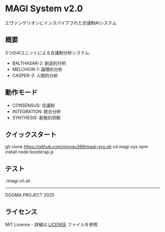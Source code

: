 # MAGI System v2.0

エヴァンゲリオンにインスパイアされた合議制AIシステム

## 概要

3つのAIユニットによる合議制分析システム:
- BALTHASAR-2: 創造的分析
- MELCHIOR-1: 論理的分析
- CASPER-3: 人間的分析

## 動作モード

- CONSENSUS: 合議制
- INTEGRATION: 統合分析
- SYNTHESIS: 創発的洞察

## クイックスタート


git clone https://github.com/miroqu369/magi-sys.git
cd magi-sys
npm install
node bootstrap.js

## テスト
./magi-cli.sh

---
DOGMA PROJECT 2025

## ライセンス

MIT License - 詳細は [LICENSE](LICENSE) ファイルを参照
